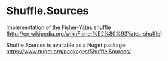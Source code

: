 # Shuffle.Sources

Implementation of the Fisher-Yates shuffle (http://en.wikipedia.org/wiki/Fisher%E2%80%93Yates_shuffle)

Shuffle.Sources is available as a Nuget package: https://www.nuget.org/packages/Shuffle.Sources/